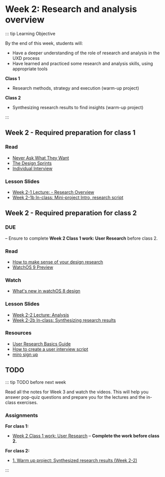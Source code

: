 # Week 2: Research and analysis overview 

::: tip Learning Objective

By the end of this week, students will:

- Have a deeper understanding of the role of research and analysis in the UXD process
- Have learned and practiced some research and analysis skills, using appropriate tools

**Class 1**
- Research methods, strategy and execution (warm-up project)

**Class 2**
- Synthesizing research results to find insights (warm-up project)

:::

## Week 2 - Required preparation for class 1

### Read

- [Never Ask What They Want](https://medium.com/user-research/never-ask-what-they-want-3-better-questions-to-ask-in-user-interviews-aeddd2a2101e)
- [The Design Sprints](https://www.thesprintbook.com/the-design-sprint)
- [Individual Interview](https://www.usability.gov/how-to-and-tools/methods/individual-interviews.html)


### Lesson Slides

- [Week 2-1 Lecture: - Research Overview](https://drive.google.com/drive/folders/1kCPUsO4_f6Hz47THcBzFBiMlCJIzpvG7)
- [Week 2-1b In-class: Mini-project Intro, research script](https://drive.google.com/drive/folders/1kCPUsO4_f6Hz47THcBzFBiMlCJIzpvG7)


## Week 2 - Required preparation for class 2

### DUE 
– Ensure to complete **Week 2 Class 1 work: User Research** before class 2.

### Read

- [How to make sense of your design research](https://uxdesign.cc/synthesis-how-to-make-sense-of-your-design-research-d67ad79b684b)
- [WatchOS 9 Preview](https://www.apple.com/ca/watchos/watchos-preview/)

### Watch

- [What's new in watchOS 8 design](https://developer.apple.com/videos/play/wwdc2021/10002/)


### Lesson Slides

- [Week 2-2 Lecture: Analysis](https://drive.google.com/drive/folders/1kCPUsO4_f6Hz47THcBzFBiMlCJIzpvG7)
- [Week 2-2b In-class: Synthesizing research results](https://drive.google.com/drive/folders/1kCPUsO4_f6Hz47THcBzFBiMlCJIzpvG7)
<!--- [Week 2-2b In-Class: Synthesizing research results (including examples)](https://drive.google.com/file/d/1uB9wB0e-kuSieYBcGacC7Y7QqSJ4IQ9n/view?usp=sharing) -->

### Resources

- [User Research Basics Guide](https://drive.google.com/file/d/1yHLHBRK689wF49iE5Q4PNu33gMfHrbJC/view?usp=sharing)
- [How to create a user interview script](https://drive.google.com/file/d/1h-idGXxdnd4OKADDpccpdNdLBLalME0o/view?usp=sharing)
- [miro sign up](https://help.miro.com/hc/en-us/articles/360017730473-Education-plan)

## TODO

::: tip TODO before next week

Read all the notes for Week 3 and watch the videos. This will help you answer pop-quiz questions and prepare you for the lectures and the in-class exercises.

### Assignments

**For class 1:**
- [Week 2 Class 1 work: User Research](../../assignments/work-week2-1.md) – **Complete the work before class 2.** 

**For class 2:**
- [1. Warm up project: Synthesized research results (Week 2-2)](../../assignments/warmup1.md)

:::